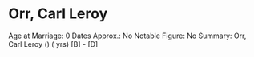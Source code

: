 # Orr, Carl Leroy

Age at Marriage: 0
Dates Approx.: No
Notable Figure: No
Summary: Orr, Carl Leroy () ( yrs)
[B]  - [D]